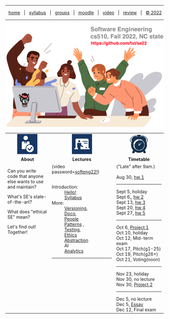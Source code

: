 <a name=top><p>&nbsp;<hr>
<p align=center>
&nbsp;<a href="/README.md#top">home</a> &nbsp; | &nbsp;
<a href="/docs/syllabus.md#top">syllabus</a> &nbsp; | &nbsp;
<a href="https://docs.google.com/spreadsheets/d/1KuW-SH46KmFW0grEX2wT01jicUSew_5sr1QdGuSrweU/edit#gid=0">groups</a> &nbsp; | &nbsp;
<a href="https://moodle-courses2223.wolfware.ncsu.edu/course/view.php?id=1771">moodle</a> &nbsp; | &nbsp;
<a href="https://ncsu.hosted.panopto.com/Panopto/Pages/Sessions/List.aspx#folderID=%22389b8ebf-2f29-4c15-8231-aee9000e3f05%22">video</a> &nbsp; | &nbsp;
<a href="/docs/review.md">review</a> &nbsp; | &nbsp;
<a href="/LICENSE.md#top">&copy; 2022</a></p>
<hr>
<p align=center><a href="/README.md#top"><img  width=700 src="/etc/img/banner.png"></a></p>


<a name=timetable><table width="100%" border=0 align=center>
<tr>
<td align=center width=300><img src="/etc/img/review.gif"></td>
<td align=center width=300><img src="/etc/img/lectures.gif"></td>
<td align=center width=300><img width=64 src="/etc/img/time.png"></td>
</tr>
<tr>
<td align=center><b>About</b></td>
<td align=center><b>Lectures</b></td>
<td align=center><b>Timetable</b> </td>
</tr>
<tr>
<td valign=top>

<p>Can you write code that anyone  else  wants to  use and maintain?
<p>What's  SE's state-of-the-art?
<p>What does "ethical SE" mean?
<p>Let's find out! Together!


</td>
<td valign=top  xwidth="100px">
(video password=<a href="https://ncsu.hosted.panopto.com/Panopto/Pages/Sessions/List.aspx#folderID=%22389b8ebf-2f29-4c15-8231-aee9000e3f05%22">softeng22!</a>)
<br><br>
<dl>
 <dt>
    Introduction:
  </dt>
  <dd>
    <a href="/docs/hello.md">Hello!</a> <br>
    <a href="/docs/syllabus.md">Syllabus</a>
  </dd>
  <dt>
    More:
  </dt>
  <dd>
     <a href="/docs/goodrepo.md">Versioning</a>,<br>
        <a href="/docs/doc.md">Doco</a>, <br> 
      <a href="/docs/people1.md">People</a><br>
       <a href="/docs/patterns.md">Patterns</a> , <br>
    <a href="/docs/testing.md">Testing</a>, <br>     
      <a href="/docs/ethics.md">Ethics</a></br>
      <a href="/docs/abstract.md">Abstraction</a><br>
      AI<br>
    <a href="/docs/analytics.md">Analytics</a></br>
  </dd><hr>

</dl>

<!-- -------------------------------- -->

<td valign=top>
("Late" after 9am.)<br><br>
Aug 30, <a href="/docs/hw1.md">hw 1</a><br>
<hr>
Sept 5, holiday<br>
Sept 6,, <a href="/docs/hw2.md">hw 2</a><br>
Sept 13, <a href="/docs/hw3.md">hw 3</a><br>
Sept 20, <a href="/docs/hw4.md">hw 4</a><br>
Sept 27, <a href="/docs/hw5.md">hw 5</a><br>
<hr>
Oct 6, <a href="/docs/proj1.md">Project 1</a><br>
Oct 10, holiday<br>
Oct 12, Mid-term exam<br>
Oct 17, Pitch(g1-25)<br>
Oct 19, Pitch(g26+)<br>
Oct 21,  Voting(noon)<br>
<hr>
Nov 23, holiday<br>
Nov 30, no lecture<br>
Nov 30, <a href="/docs/proj2.md">Project 2</a><br>
<hr>
Dec 5, no lecture<br>
Dec 5, <a href="/docs/essay.md">Essay</a><br>
Dec 12, Final exam<br>
</td>
</tr>

</table>
